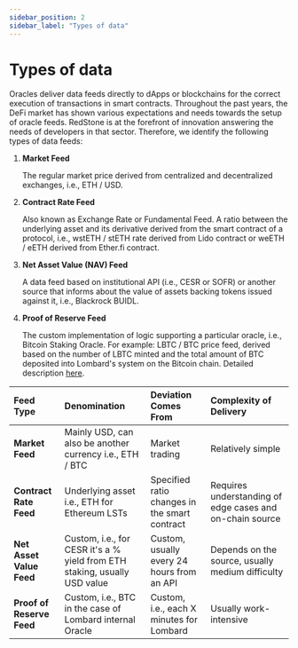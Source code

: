 ```yaml
---
sidebar_position: 2
sidebar_label: "Types of data"
---
```


# Types of data

Oracles deliver data feeds directly to dApps or blockchains for the correct execution of transactions in smart contracts. Throughout the past years, the DeFi market has shown various expectations and needs towards the setup of oracle feeds. RedStone is at the forefront of innovation answering the needs of developers in that sector. Therefore, we identify the following types of data feeds:

1. **Market Feed**

   The regular market price derived from centralized and decentralized exchanges, i.e., ETH / USD.

2. **Contract Rate Feed**

   Also known as Exchange Rate or Fundamental Feed. A ratio between the underlying asset and its derivative derived from the smart contract of a protocol, i.e., wstETH / stETH rate derived from Lido contract or weETH / eETH derived from Ether.fi contract.

3. **Net Asset Value (NAV) Feed**

   A data feed based on institutional API (i.e., CESR or SOFR) or another source that informs about the value of assets backing tokens issued against it, i.e., Blackrock BUIDL.

4. **Proof of Reserve Feed**

   The custom implementation of logic supporting a particular oracle, i.e., Bitcoin Staking Oracle. For example: LBTC / BTC price feed, derived based on the number of LBTC minted and the total amount of BTC deposited into Lombard's system on the Bitcoin chain. Detailed description [here](./3-lombard.md).

| Feed Type               | Denomination                                             | Deviation Comes From                             | Complexity of Delivery                                   |
| :---------------------- | :------------------------------------------------------- | :----------------------------------------------- | :------------------------------------------------------- |
| **Market Feed**         | Mainly USD, can also be another currency i.e., ETH / BTC | Market trading                                   | Relatively simple                                        |
| **Contract Rate Feed**  | Underlying asset i.e., ETH for Ethereum LSTs             | Specified ratio changes in the smart contract    | Requires understanding of edge cases and on-chain source |
| **Net Asset Value Feed**| Custom, i.e., for CESR it's a % yield from ETH staking, usually USD value | Custom, usually every 24 hours from an API | Depends on the source, usually medium difficulty |
| **Proof of Reserve Feed**| Custom, i.e., BTC in the case of Lombard internal Oracle | Custom, i.e., each X minutes for Lombard | Usually work-intensive |